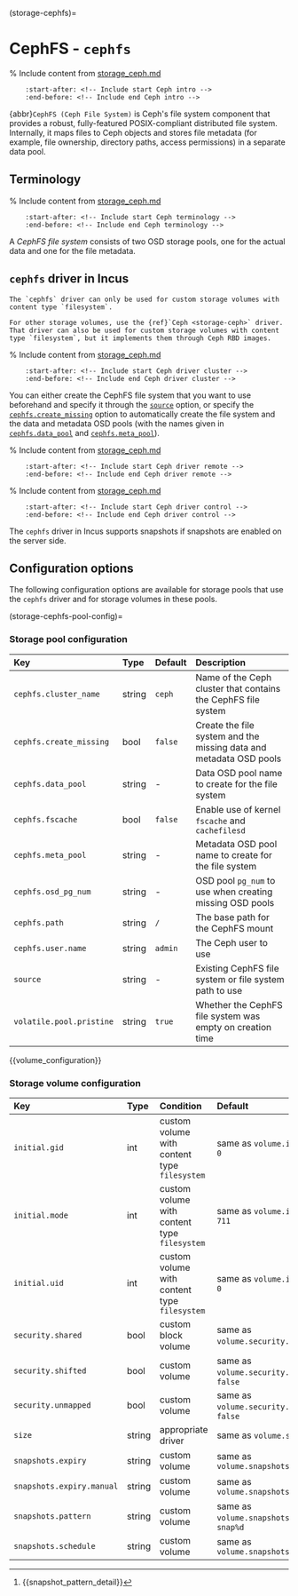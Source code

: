 (storage-cephfs)=
# CephFS - `cephfs`

% Include content from [storage_ceph.md](storage_ceph.md)
```{include} storage_ceph.md
    :start-after: <!-- Include start Ceph intro -->
    :end-before: <!-- Include end Ceph intro -->
```

{abbr}`CephFS (Ceph File System)` is Ceph's file system component that provides a robust, fully-featured POSIX-compliant distributed file system.
Internally, it maps files to Ceph objects and stores file metadata (for example, file ownership, directory paths, access permissions) in a separate data pool.

## Terminology

% Include content from [storage_ceph.md](storage_ceph.md)
```{include} storage_ceph.md
    :start-after: <!-- Include start Ceph terminology -->
    :end-before: <!-- Include end Ceph terminology -->
```

A *CephFS file system* consists of two OSD storage pools, one for the actual data and one for the file metadata.

## `cephfs` driver in Incus

```{note}
The `cephfs` driver can only be used for custom storage volumes with content type `filesystem`.

For other storage volumes, use the {ref}`Ceph <storage-ceph>` driver.
That driver can also be used for custom storage volumes with content type `filesystem`, but it implements them through Ceph RBD images.
```

% Include content from [storage_ceph.md](storage_ceph.md)
```{include} storage_ceph.md
    :start-after: <!-- Include start Ceph driver cluster -->
    :end-before: <!-- Include end Ceph driver cluster -->
```

You can either create the CephFS file system that you want to use beforehand and specify it through the [`source`](storage-cephfs-pool-config) option, or specify the [`cephfs.create_missing`](storage-cephfs-pool-config) option to automatically create the file system and the data and metadata OSD pools (with the names given in [`cephfs.data_pool`](storage-cephfs-pool-config) and [`cephfs.meta_pool`](storage-cephfs-pool-config)).

% Include content from [storage_ceph.md](storage_ceph.md)
```{include} storage_ceph.md
    :start-after: <!-- Include start Ceph driver remote -->
    :end-before: <!-- Include end Ceph driver remote -->
```

% Include content from [storage_ceph.md](storage_ceph.md)
```{include} storage_ceph.md
    :start-after: <!-- Include start Ceph driver control -->
    :end-before: <!-- Include end Ceph driver control -->
```

The `cephfs` driver in Incus supports snapshots if snapshots are enabled on the server side.

## Configuration options

The following configuration options are available for storage pools that use the `cephfs` driver and for storage volumes in these pools.

(storage-cephfs-pool-config)=
### Storage pool configuration

| Key                      | Type   | Default | Description                                                        |
| :---                     | :---   | :---    | :---                                                               |
| `cephfs.cluster_name`    | string | `ceph`  | Name of the Ceph cluster that contains the CephFS file system      |
| `cephfs.create_missing`  | bool   | `false` | Create the file system and the missing data and metadata OSD pools |
| `cephfs.data_pool`       | string | -       | Data OSD pool name to create for the file system                   |
| `cephfs.fscache`         | bool   | `false` | Enable use of kernel `fscache` and `cachefilesd`                   |
| `cephfs.meta_pool`       | string | -       | Metadata OSD pool name to create for the file system               |
| `cephfs.osd_pg_num`      | string | -       | OSD pool `pg_num` to use when creating missing OSD pools           |
| `cephfs.path`            | string | `/`     | The base path for the CephFS mount                                 |
| `cephfs.user.name`       | string | `admin` | The Ceph user to use                                               |
| `source`                 | string | -       | Existing CephFS file system or file system path to use             |
| `volatile.pool.pristine` | string | `true`  | Whether the CephFS file system was empty on creation time          |

{{volume_configuration}}

### Storage volume configuration

| Key                       | Type   | Condition                                    | Default                                        | Description                                         |
| :---                      | :---   | :---                                         | :---                                           | :---                                                |
| `initial.gid`             | int    | custom volume with content type `filesystem` | same as `volume.initial.uid` or `0`            | GID of the volume owner in the instance             |
| `initial.mode`            | int    | custom volume with content type `filesystem` | same as `volume.initial.mode` or `711`         | Mode  of the volume in the instance                 |
| `initial.uid`             | int    | custom volume with content type `filesystem` | same as `volume.initial.gid` or `0`            | UID of the volume owner in the instance             |
| `security.shared`         | bool   | custom block volume                          | same as `volume.security.shared` or `false`    | Enable sharing the volume across multiple instances |
| `security.shifted`        | bool   | custom volume                                | same as `volume.security.shifted` or `false`   | {{enable_ID_shifting}}                              |
| `security.unmapped`       | bool   | custom volume                                | same as `volume.security.unmapped` or `false`  | Disable ID mapping for the volume                   |
| `size`                    | string | appropriate driver                           | same as `volume.size`                          | Size/quota of the storage volume                    |
| `snapshots.expiry`        | string | custom volume                                | same as `volume.snapshots.expiry`              | {{snapshot_expiry_format}}                          |
| `snapshots.expiry.manual` | string | custom volume                                | same as `volume.snapshots.expiry.manual`       | {{snapshot_expiry_format}}                          |
| `snapshots.pattern`       | string | custom volume                                | same as `volume.snapshots.pattern` or `snap%d` | {{snapshot_pattern_format}} [^*]                    |
| `snapshots.schedule`      | string | custom volume                                | same as `volume.snapshots.schedule`            | {{snapshot_schedule_format}}                        |

[^*]: {{snapshot_pattern_detail}}
